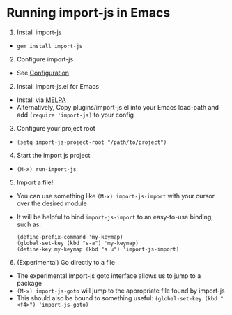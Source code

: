 # Running import-js in Emacs

1. Install import-js
  * `gem install import-js`
2. Configure import-js
  * See [Configuration](README.md#configuration)
2. Install import-js.el for Emacs
  * Install via [MELPA](https://melpa.org/#/import-js)
  * Alternatively, Copy plugins/import-js.el into your Emacs load-path and add
    `(require 'import-js)` to your config
3. Configure your project root
  * `(setq import-js-project-root "/path/to/project")`
4. Start the import js project
  * `(M-x) run-import-js`
5. Import a file!
  * You can use something like `(M-x) import-js-import` with your cursor over
    the desired module
  * It will be helpful to bind `import-js-import` to an easy-to-use binding,
    such as:

    ```
    (define-prefix-command 'my-keymap)
    (global-set-key (kbd "s-a") 'my-keymap)
    (define-key my-keymap (kbd "a u") 'import-js-import)
    ```
6. (Experimental) Go directly to a file
  * The experimental import-js goto interface allows us to jump to a package
  * `(M-x) import-js-goto` will jump to the appropriate file found by import-js
  * This should also be bound to something useful:
    `(global-set-key (kbd "<f4>") 'import-js-goto)`
